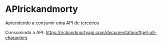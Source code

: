 # APIrickandmorty
Aprendendo a consumir uma API de terceiros

Consumindo a API: https://rickandmortyapi.com/documentation/#get-all-characters